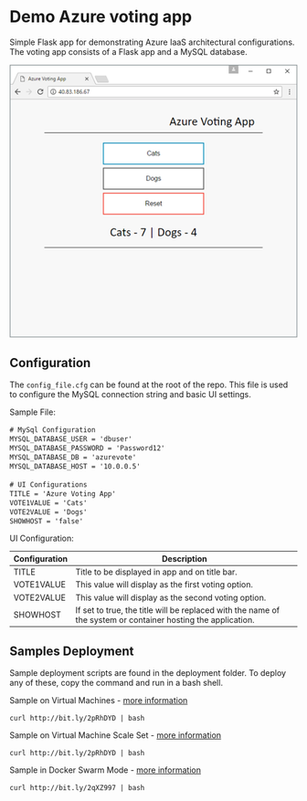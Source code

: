 # Demo Azure voting app

Simple Flask app for demonstrating Azure IaaS architectural configurations. The voting app consists of a Flask app and a MySQL database.

![](./readme-media/vote-app.png)

## Configuration

The `config_file.cfg` can be found at the root of the repo. This file is used to configure the MySQL connection string and basic UI settings.

Sample File:

```
# MySql Configuration
MYSQL_DATABASE_USER = 'dbuser'
MYSQL_DATABASE_PASSWORD = 'Password12'
MYSQL_DATABASE_DB = 'azurevote'
MYSQL_DATABASE_HOST = '10.0.0.5'

# UI Configurations
TITLE = 'Azure Voting App'
VOTE1VALUE = 'Cats'
VOTE2VALUE = 'Dogs'
SHOWHOST = 'false'
```

UI Configuration:

| Configuration | Description |
|----|----|
| TITLE | Title to be displayed in app and on title bar. |
| VOTE1VALUE | This value will display as the first voting option. |
| VOTE2VALUE| This value will display as the second voting option. |
| SHOWHOST | If set to true, the title will be replaced with the name of the system or container hosting the application.  |


## Samples Deployment

Sample deployment scripts are found in the deployment folder. To deploy any of these, copy the command and run in a bash shell.

Sample on Virtual Machines - [more information](./deployment/azure-vm)

```
curl http://bit.ly/2pRhDYD | bash
```

Sample on Virtual Machine Scale Set - [more information](./deployment/azure-vmss)

```
curl http://bit.ly/2pRhDYD | bash
```

Sample in Docker Swarm Mode - [more information](./deployment/azure-docker-swarm)

```
curl http://bit.ly/2qXZ997 | bash
```
